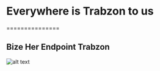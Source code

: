 # Everywhere is Trabzon to us
===============

## Bize Her Endpoint Trabzon

![alt text](https://www.trabzonspor.org.tr/download/resources/logo_1751751654_1000x700_false.jpg)

